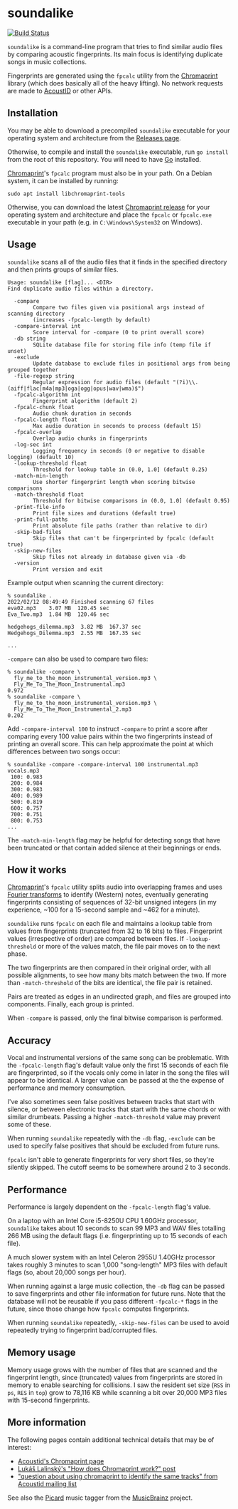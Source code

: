 # soundalike

[![Build Status](https://storage.googleapis.com/derat-build-badges/94f3a3fa-5be1-4aee-883b-7907fb50a7fa.svg)](https://storage.googleapis.com/derat-build-badges/94f3a3fa-5be1-4aee-883b-7907fb50a7fa.html)

`soundalike` is a command-line program that tries to find similar audio files by
comparing acoustic fingerprints. Its main focus is identifying duplicate songs
in music collections.

Fingerprints are generated using the `fpcalc` utility from the [Chromaprint]
library (which does basically all of the heavy lifting). No network requests
are made to [AcoustID] or other APIs.

[Chromaprint]: https://github.com/acoustid/chromaprint
[AcoustID]: https://acoustid.org/

## Installation

You may be able to download a precompiled `soundalike` executable for your
operating system and architecture from the [Releases page].

[Releases page]: https://github.com/derat/soundalike/releases

Otherwise, to compile and install the `soundalike` executable, run `go install`
from the root of this repository. You will need to have [Go] installed.

[Go]: https://go.dev/

[Chromaprint]'s `fpcalc` program must also be in your path. On a Debian system,
it can be installed by running:

```
sudo apt install libchromaprint-tools
```

Otherwise, you can download the latest [Chromaprint release] for your operating
system and architecture and place the `fpcalc` or `fpcalc.exe` executable in
your path (e.g. in `C:\Windows\System32` on Windows).

[Chromaprint release]: https://github.com/acoustid/chromaprint/releases

## Usage

`soundalike` scans all of the audio files that it finds in the specified
directory and then prints groups of similar files.

```
Usage: soundalike [flag]... <DIR>
Find duplicate audio files within a directory.

  -compare
    	Compare two files given via positional args instead of scanning directory
    	(increases -fpcalc-length by default)
  -compare-interval int
    	Score interval for -compare (0 to print overall score)
  -db string
    	SQLite database file for storing file info (temp file if unset)
  -exclude
    	Update database to exclude files in positional args from being grouped together
  -file-regexp string
    	Regular expression for audio files (default "(?i)\\.(aiff|flac|m4a|mp3|oga|ogg|opus|wav|wma)$")
  -fpcalc-algorithm int
    	Fingerprint algorithm (default 2)
  -fpcalc-chunk float
    	Audio chunk duration in seconds
  -fpcalc-length float
    	Max audio duration in seconds to process (default 15)
  -fpcalc-overlap
    	Overlap audio chunks in fingerprints
  -log-sec int
    	Logging frequency in seconds (0 or negative to disable logging) (default 10)
  -lookup-threshold float
    	Threshold for lookup table in (0.0, 1.0] (default 0.25)
  -match-min-length
    	Use shorter fingerprint length when scoring bitwise comparisons
  -match-threshold float
    	Threshold for bitwise comparisons in (0.0, 1.0] (default 0.95)
  -print-file-info
    	Print file sizes and durations (default true)
  -print-full-paths
    	Print absolute file paths (rather than relative to dir)
  -skip-bad-files
    	Skip files that can't be fingerprinted by fpcalc (default true)
  -skip-new-files
    	Skip files not already in database given via -db
  -version
    	Print version and exit
```

Example output when scanning the current directory:

```
% soundalike .
2022/02/12 08:49:49 Finished scanning 67 files
eva02.mp3    3.07 MB  120.45 sec
Eva_Two.mp3  1.84 MB  120.46 sec

hedgehogs_dilemma.mp3  3.82 MB  167.37 sec
Hedgehogs_Dilemma.mp3  2.55 MB  167.35 sec

...
```

`-compare` can also be used to compare two files:

```
% soundalike -compare \
  fly_me_to_the_moon_instrumental_version.mp3 \
  Fly_Me_To_The_Moon_Instrumental.mp3
0.972
% soundalike -compare \
  fly_me_to_the_moon_instrumental_version.mp3 \
  Fly_Me_To_The_Moon_Instrumental_2.mp3
0.202
```

Add `-compare-interval 100` to instruct `-compare` to print a score after
comparing every 100 value pairs within the two fingerprints instead of printing
an overall score. This can help approximate the point at which differences
between two songs occur:

```
% soundalike -compare -compare-interval 100 instrumental.mp3 vocals.mp3
 100: 0.983
 200: 0.984
 300: 0.983
 400: 0.989
 500: 0.819
 600: 0.757
 700: 0.751
 800: 0.753
...
```

The `-match-min-length` flag may be helpful for detecting songs that have been
truncated or that contain added silence at their beginnings or ends.

## How it works

[Chromaprint]'s `fpcalc` utility splits audio into overlapping frames and uses
[Fourier transforms] to identify (Western) notes, eventually generating
fingerprints consisting of sequences of 32-bit unsigned integers (in my
experience, ~100 for a 15-second sample and ~462 for a minute).

`soundalike` runs `fpcalc` on each file and maintains a lookup table from
values from fingerprints (truncated from 32 to 16 bits) to files. Fingerprint
values (irrespective of order) are compared between files. If
`-lookup-threshold` or more of the values match, the file pair moves on to the
next phase.

The two fingerprints are then compared in their original order, with all
possible alignments, to see how many bits match between the two. If more than
`-match-threshold` of the bits are identical, the file pair is retained.

Pairs are treated as edges in an undirected graph, and files are grouped into
components. Finally, each group is printed.

When `-compare` is passed, only the final bitwise comparison is performed.

[Fourier transforms]: https://en.wikipedia.org/wiki/Fourier_transform

## Accuracy

Vocal and instrumental versions of the same song can be problematic. With the
`-fpcalc-length` flag's default value only the first 15 seconds of each file are
fingerprinted, so if the vocals only come in later in the song the files will
appear to be identical. A larger value can be passed at the the expense of
performance and memory consumption.

I've also sometimes seen false positives between tracks that start with silence,
or between electronic tracks that start with the same chords or with similar
drumbeats. Passing a higher `-match-threshold` value may prevent some of these.

When running `soundalike` repeatedly with the `-db` flag, `-exclude` can be used
to specify false positives that should be excluded from future runs.

`fpcalc` isn't able to generate fingerprints for very short files, so they're
silently skipped. The cutoff seems to be somewhere around 2 to 3 seconds.

## Performance

Performance is largely dependent on the `-fpcalc-length` flag's value.

On a laptop with an Intel Core i5-8250U CPU 1.60GHz processor, `soundalike`
takes about 10 seconds to scan 99 MP3 and WAV files totalling 266 MB using the
default flags (i.e. fingerprinting up to 15 seconds of each file).

A much slower system with an Intel Celeron 2955U 1.40GHz processor takes roughly
3 minutes to scan 1,000 "song-length" MP3 files with default flags (so, about
20,000 songs per hour).

When running against a large music collection, the `-db` flag can be passed to
save fingerprints and other file information for future runs. Note that the
database will not be reusable if you pass different `-fpcalc-*` flags in the
future, since those change how `fpcalc` computes fingerprints.

When running `soundalike` repeatedly, `-skip-new-files` can be used to avoid
repeatedly trying to fingerprint bad/corrupted files.

## Memory usage

Memory usage grows with the number of files that are scanned and the fingerprint
length, since (truncated) values from fingerprints are stored in memory to
enable searching for collisions. I saw the resident set size (`RSS` in `ps`,
`RES` in `top`) grow to 78,116 KB while scanning a bit over 20,000 MP3 files
with 15-second fingerprints.

## More information

The following pages contain additional technical details that may be of
interest:

*   [Acoustid's Chromaprint page](https://acoustid.org/chromaprint)
*   [Lukáš Lalinský's "How does Chromaprint work?" post](https://oxygene.sk/2011/01/how-does-chromaprint-work/)
*   ["question about using chromaprint to identify the same tracks" from Acoustid mailing list](https://groups.google.com/g/acoustid/c/C3EHIkZVpZI/m/Zd2qdOKRNzkJ)

See also the [Picard] music tagger from the [MusicBrainz] project.

[Picard]: https://picard.musicbrainz.org/
[MusicBrainz]: https://musicbrainz.org/
